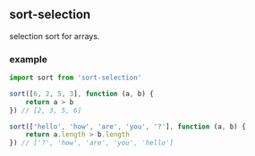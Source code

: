 ## sort-selection
selection sort for arrays.

### example
```js
import sort from 'sort-selection'

sort([6, 2, 5, 3], function (a, b) {
	return a > b
}) // [2, 3, 5, 6]

sort(['hello', 'how', 'are', 'you', '?'], function (a, b) {
	return a.length > b.length
}) // ['?', 'how', 'are', 'you', 'hello']

```
